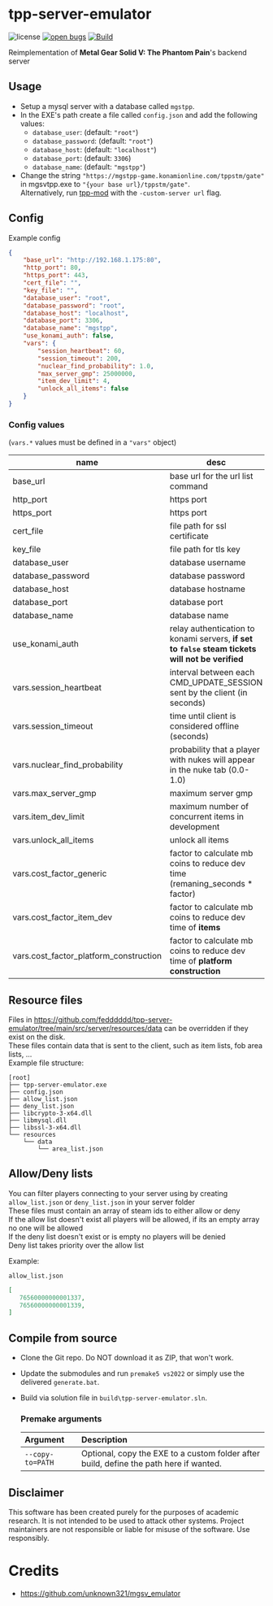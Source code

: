 # tpp-server-emulator

![license](https://img.shields.io/github/license/alicealys/tpp-server-emulator.svg)
[![open bugs](https://img.shields.io/github/issues/alicealys/tpp-server-emulator/bug?label=bugs)](https://github.com/alicealys/tpp-server-emulator/issues?q=is%3Aissue+is%3Aopen+label%3Abug)
[![Build](https://github.com/alicealys/tpp-server-emulator/workflows/Build/badge.svg)](https://github.com/alicealys/tpp-server-emulator/actions)

Reimplementation of **Metal Gear Solid V: The Phantom Pain**'s backend server

## Usage

- Setup a mysql server with a database called `mgstpp`.
- In the EXE's path create a file called `config.json` and add the following values:
    * `database_user`: (default: `"root"`)
    * `database_password`: (default: `"root"`)
    * `database_host`: (default: `"localhost"`)
    * `database_port`: (default: `3306`)
    * `database_name`: (default: `"mgstpp"`)
- Change the string `"https://mgstpp-game.konamionline.com/tppstm/gate"` in mgsvtpp.exe to `"{your base url}/tppstm/gate"`.  
  Alternatively, run [tpp-mod](https://github.com/alicealys/tpp-mod) with the `-custom-server url` flag.

## Config

Example config

```json
{
    "base_url": "http://192.168.1.175:80",
    "http_port": 80,
    "https_port": 443,
    "cert_file": "",
    "key_file": "",
    "database_user": "root",
    "database_password": "root",
    "database_host": "localhost",
    "database_port": 3306,
    "database_name": "mgstpp",
    "use_konami_auth": false,
    "vars": {
        "session_heartbeat": 60,
        "session_timeout": 200,
        "nuclear_find_probability": 1.0,
        "max_server_gmp": 25000000,
        "item_dev_limit": 4,
        "unlock_all_items": false
    }
}
```

### Config values

(`vars.*` values must be defined in a `"vars"` object)

| name | desc | default |
| --- | --- | --- |
| base_url | base url for the url list command | http://localhost:80 |
| http_port | https port | 80 |
| https_port | https port | 443 |
| cert_file | file path for ssl certificate | "" |
| key_file | file path for tls key | "" |
| database_user | database username | "root" |
| database_password | database password | "root" |
| database_host | database hostname | "localhost" |
| database_port | database port | 3306 |
| database_name | database name | "mgstpp" |
| use_konami_auth | relay authentication to konami servers, **if set to `false` steam tickets will not be verified** | false |
| vars.session_heartbeat | interval between each CMD_UPDATE_SESSION sent by the client (in seconds) | 60 |
| vars.session_timeout | time until client is considered offline (seconds) | 200 |
| vars.nuclear_find_probability | probability that a player with nukes will appear in the nuke tab (0.0-1.0) | 1.0 |
| vars.max_server_gmp | maximum server gmp | 25000000 |
| vars.item_dev_limit | maximum number of concurrent items in development | 4 |
| vars.unlock_all_items | unlock all items | false |
| vars.cost_factor_generic | factor to calculate mb coins to reduce dev time (remaning_seconds * factor) | 0.01565 |
| vars.cost_factor_item_dev | factor to calculate mb coins to reduce dev time of **items** | vars.cost_factor_generic |
| vars.cost_factor_platform_construction | factor to calculate mb coins to reduce dev time of **platform construction** | vars.cost_factor_generic |

## Resource files

Files in https://github.com/fedddddd/tpp-server-emulator/tree/main/src/server/resources/data can be overridden if they exist on the disk.  
These files contain data that is sent to the client, such as item lists, fob area lists, ...  
Example file structure:

```
[root]
├── tpp-server-emulator.exe
├── config.json
├── allow_list.json
├── deny_list.json
├── libcrypto-3-x64.dll
├── libmysql.dll
├── libssl-3-x64.dll
└── resources
    └── data
        └── area_list.json  
```

## Allow/Deny lists

You can filter players connecting to your server using by creating `allow_list.json` or `deny_list.json` in your server folder  
These files must contain an array of steam ids to either allow or deny  
If the allow list doesn't exist all players will be allowed, if its an empty array no one will be allowed  
If the deny list doesn't exist or is empty no players will be denied  
Deny list takes priority over the allow list  

Example:

`allow_list.json`
```json
[
   76560000000001337,
   76560000000001339,
]
```

## Compile from source

- Clone the Git repo. Do NOT download it as ZIP, that won't work.
- Update the submodules and run `premake5 vs2022` or simply use the delivered `generate.bat`.
- Build via solution file in `build\tpp-server-emulator.sln`.

  ### Premake arguments

  | Argument                    | Description                                    |
  |:----------------------------|:-----------------------------------------------|
  | `--copy-to=PATH`            | Optional, copy the EXE to a custom folder after build, define the path here if wanted. |

## Disclaimer

This software has been created purely for the purposes of
academic research. It is not intended to be used to attack
other systems. Project maintainers are not responsible or
liable for misuse of the software. Use responsibly.

# Credits
* https://github.com/unknown321/mgsv_emulator
